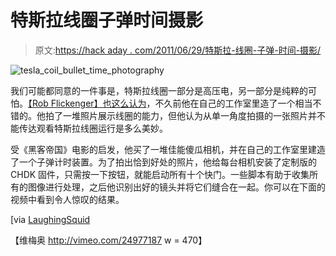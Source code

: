# 特斯拉线圈子弹时间摄影

> 原文:[https://hack aday . com/2011/06/29/特斯拉-线圈-子弹-时间-摄影/](https://hackaday.com/2011/06/29/tesla-coil-bullet-time-photography/)

![tesla_coil_bullet_time_photography](../Images/4e5ecbc85e934c7be9fe89567cda29e5.png "tesla_coil_bullet_time_photography")

我们可能都同意的一件事是，特斯拉线圈一部分是高压电，另一部分是纯粹的可怕。[【Rob Flickenger】也这么认为](http://hackerfriendly.com/2011/06/bullet-time-lightning/)，不久前他在自己的工作室里造了一个相当不错的。他拍了一堆照片展示线圈的能力，但他认为从单一角度拍摄的一张照片并不能传达观看特斯拉线圈运行是多么美妙。

受《黑客帝国》电影的启发，他买了一堆佳能傻瓜相机，并在自己的工作室里建造了一个子弹计时装置。为了拍出恰到好处的照片，他给每台相机安装了定制版的 CHDK 固件，只需按一下按钮，就能启动所有十个快门。一些脚本有助于收集所有的图像进行处理，之后他识别出好的镜头并将它们缝合在一起。你可以在下面的视频中看到令人惊叹的结果。

[via [LaughingSquid](http://laughingsquid.com/tesla-coil-lightning-viewed-in-matrix-style-bullet-time/)

【维梅奥 http://vimeo.com/24977187 w = 470】